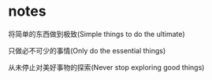 # notes

将简单的东西做到极致(Simple things to do the ultimate)

只做必不可少的事情(Only do the essential things)

从未停止对美好事物的探索(Never stop exploring good things)

